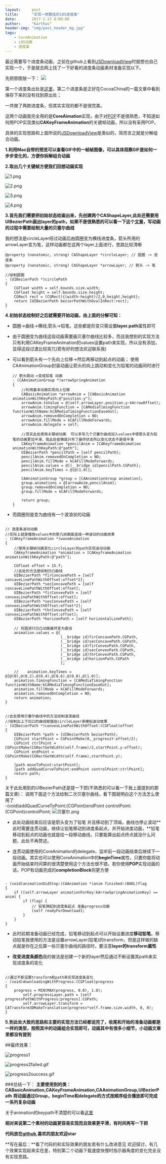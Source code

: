 ```yaml
---
layout:     post
title:      "实现一款酷炫的iOS进度条"
date:       2017-1-13 8:00:00
author:     "Karthus"
header-img: "img/post_header_bg.jpg"
tags:
    - CoreAnimation
    - iOS动画
    - 进度条
---
```


最近需要写个进度条动画，之前在github上看到[JSDownloadView](https://github.com/Josin22/JSDownloadView)时就想也自己实现一个，于是就去网上找了一下好看的进度条动画素材准备实现以下。

先把原图放一下：
![
![](http://upload-images.jianshu.io/upload_images/1249505-04140c363a414341.gif?imageMogr2/auto-orient/strip)
](http://upload-images.jianshu.io/upload_images/1249505-a143ba1e530ce372.gif?imageMogr2/auto-orient/strip)

第一个进度条出处是[这里](https://www.uplabs.com/posts/svg-pencil-download)，第二个进度条是正好在CocoaChina的一篇文章中看到保存下来的没有找到原出处；

一共做了两款进度条，但其实实现的都不是很完美。

这两个动画我完全用的是**CoreAimation**实现，由于对[POP](https://github.com/facebook/pop)不是很熟悉，不知道如何用POP实现类似**CAKeyFrameAnimation**的关键帧动画，所以没有采用POP。

具体的实现思路和上面所说的[JSDownloadView](https://github.com/Josin22/JSDownloadView)是类似的，简而言之就是分解组合动画。

**1.利用Mac自带的预览可以查看GIF中的一帧帧图像，可以具体观察GIF是如何一步步变化的，方便你拆解组合动画**

**2.取出几个关键帧方便我们回想动画实现**

![1.png](http://upload-images.jianshu.io/upload_images/1249505-c9a69d8e72b56b22.png?imageMogr2/auto-orient/strip%7CimageView2/2/w/1240)

![2.png](http://upload-images.jianshu.io/upload_images/1249505-9c17b39dcd88811e.png?imageMogr2/auto-orient/strip%7CimageView2/2/w/1240)

![3.png](http://upload-images.jianshu.io/upload_images/1249505-aee247e374caaa95.png?imageMogr2/auto-orient/strip%7CimageView2/2/w/1240)

![4.png](http://upload-images.jianshu.io/upload_images/1249505-4fdbb0d7af261df2.png?imageMogr2/auto-orient/strip%7CimageView2/2/w/1240)

**3.首先我们需要把初始状态给画出来，先创建两个CAShapeLayer,此处还需要用UIBezierPath画出layer的path，如果不是很熟悉的可以看一下这个[文章](http://blog.csdn.net/u014286994/article/details/51316941)，写动画的过程中需要绘制大量的贝塞尔曲线**

我的想法是circleLayer经过动画后由圆圈变为横线进度条，箭头所用的arrowLayer变为笔，这样动画都在这两个layer上面进行，思路比较清晰

    @property (nonatomic, strong) CAShapeLayer *circleLayer; // 圆圈 -> 进度条
    @property (nonatomic, strong) CAShapeLayer *arrowLayer; // 箭头 -> 笔

    //绘制圆圈
    - (UIBezierPath *)circlePath
    {
        CGFloat width = self.bounds.size.width;
        CGFloat height = self.bounds.size.height;
        CGRect rect = (CGRect){(width-height)/2,0,height,height};
        return [UIBezierPath bezierPathWithOvalInRect:rect];
    }

**4.初始状态绘制好之后就需要开始动画，由上面的分解可知：**
- 圆圈->曲线->横线;箭头->铅笔。这些都是形变只需设置**layer.path**属性即可

- 由于圆圈变为曲线这段动画需要画贝塞尔曲线比较多，而且我想到的实现方法只有利用CAKeyFrameAnimation的values设置path来实现，所以没有添加，显得这段过渡比较突兀(若有好的想法欢迎联系我)
- 可以看到箭头有一个先向上位移->然后再移动到起点的动画；
  使用CAAnimationGroup封装动画让箭头的向上跳动和变化为铅笔的动画同时进行

      // 箭头跳动->变成铅笔 动画
      - (CAAnimationGroup *)arrowSpringAnimation
      {
          //利用基本动画实现向上位移
          CABasicAnimation *arrowAnim = [CABasicAnimation animationWithKeyPath:@"position.y"];
          arrowAnim.toValue = @(self.arrowLayer.position.y-kArrowOffset);
          arrowAnim.timingFunction = [CAMediaTimingFunction functionWithName:kCAMediaTimingFunctionEaseOut];
          arrowAnim.removedOnCompletion = NO;
          arrowAnim.fillMode = kCAFillModeForwards;
          arrowAnim.delegate = self;

          //其实此处使用关键帧动画  可以多写几个贝塞尔曲线加入values中使箭头变为铅笔的动画更加平滑，我此处偷懒就只写了最终状态所以变化状态不是很平滑
          CAKeyframeAnimation *pencilAnim = [CAKeyframeAnimation animationWithKeyPath:@"path"];
          UIBezierPath *pencilPath = [self pencilPath];
          pencilAnim.removedOnCompletion = NO;
          pencilAnim.fillMode = kCAFillModeForwards;
          pencilAnim.values = @[(__bridge id)pencilPath.CGPath];
          pencilAnim.keyTimes = @[@(1.0)];

          CAAnimationGroup *group = [CAAnimationGroup animation];
          group.animations = @[arrowAnim,pencilAnim];
          group.removedOnCompletion = NO;
          group.fillMode = kCAFillModeForwards;

          return group;
      }

- 而圆圈则是变为曲线有一个波浪状的动画

<pre><code>
// 进度条波动动画
//实际上就是播放values中的那几帧画面造成一种波动的动画效果
- (CAKeyframeAnimation *)waveAnimation
{
    //使用关键帧动画变化circleLayer的path实现波动动画
    CAKeyframeAnimation *animation = [CAKeyframeAnimation animationWithKeyPath:@"path"];

    CGFloat offset = 15.f;
    //此处的方法是绘制凹凸曲线
    UIBezierPath *firConcavePath = [self concaveLinePathWithOffset:offset*2];
    UIBezierPath *secConcavePath = [self concaveLinePathWithOffset:offset];
    UIBezierPath *firConvexPath = [self convexLinePathWithOffset:offset];
    UIBezierPath *secConvexPath = [self convexLinePathWithOffset:offset*2];
    UIBezierPath *thrConvexPath = [self convexLinePathWithOffset:offset];
    UIBezierPath *horizonPath = [self horizontalLinePath];

    // 将圆进行凹凸动画最终变为直线
    animation.values = @[
                         (__bridge id)firConcavePath.CGPath,
                         (__bridge id)secConcavePath.CGPath,
                         (__bridge id)firConvexPath.CGPath,
                         (__bridge id)secConvexPath.CGPath,
                         (__bridge id)thrConvexPath.CGPath,
                         (__bridge id)horizonPath.CGPath
                         ];

    //    animation.keyTimes = @[@(0),@(0.2),@(0.4),@(0.6),@(0.8),@(1.0)];
    animation.timingFunction = [CAMediaTimingFunction functionWithName:kCAMediaTimingFunctionEaseOut];
    animation.fillMode = kCAFillModeForwards;
    animation.removedOnCompletion = NO;
    return animation;
}
</code></pre>

<pre><code>
//此处使用贝塞尔曲线中的方法绘制波浪曲线
//绘制出上下凹凸的曲线赋值给circleLayer来模拟波动效果
- (UIBezierPath *)convexLinePathWithOffset:(CGFloat)offset
{
    UIBezierPath *path = [UIBezierPath bezierPath];
    CGPoint startPoint = CGPointMake(0,_progressY-offset/2);
    CGPoint ctrlPoint = CGPointMake(CGRectGetWidth(self.frame)/2,startPoint.y-offset);
    CGPoint endPoint = CGPointMake(CGRectGetWidth(self.frame),startPoint.y);

    [path moveToPoint:startPoint];
    [path addQuadCurveToPoint:endPoint controlPoint:ctrlPoint];
    return path;
}
</code></pre>

关于此处用到的UIBezierPath还是提一下把(不熟悉的可以看一下我上面提到的那篇文章)：
调用下面这个方法绘制二次贝塞尔曲线，看下图就明白这个方法怎么使用了  
-(void)addQuadCurveToPoint:(CGPoint)endPoint controlPoint:(CGPoint)controlPoint;
![贝塞尔.png](http://upload-images.jianshu.io/upload_images/1249505-09c8770c3f9d1fed.png?imageMogr2/auto-orient/strip%7CimageView2/2/w/1240)

- 此处动画结束后应该是箭头变为了铅笔 并且移动到了顶端，曲线也停止波动**此时需要连贯动画，继续让铅笔移动到进度条起点，并开始进度动画，**铅笔移动到起点的动画也就是绘一段移动曲线，只要能算出起点终点就没什么问题，此处不再赘述。

- 连贯动画使用的CoreAnimation的delegate，监听前一段动画结束后继续下一段动画。其实也可以使用CoreAnimation中的**beginTime**属性，只要你能将动画开始结束时间算的很清楚使用这个方法也很不错。若你使用**POP**实现动画的话，POP有动画完成的**completionBlock**则更方便

<pre><code>
- (void)animationDidStop:(CAAnimation *)anim finished:(BOOL)flag
{
    if ([self.arrowLayer animationForKey:kArrowSpringAnimationKey] == anim) {
        if (flag) {
            // 铅笔弹起到进度条起点 准备progress动画
            [self readyForDownload];
        }
    }
}
</code></pre>

- 此时前期准备动画已经完成，铅笔移动到起点可以开始设置进度**移动铅笔**。移动铅笔我使用的方法是设置arrowLayer(铅笔)的transform，但是这样做的缺点就是你在之后算一些贝塞尔曲线的路径时，要注意**layer的transform属性**

- **改变进度条颜色**我的做法是创建一个新的layer然后通过不断设置其path来实现进度条的变化

<pre><code>
//通过不断设置transform和path来实现进度条变化
- (void)downloadingWithProgress:(CGFloat)progress
{
    progress = MIN(MAX(progress, 0.0), 1.0);
        self.progressLayer.path = [self progressPathWithProgress:progress].CGPath;
        self.arrowLayer.transform = CATransform3DMakeTranslation(progress*self.frame.size.width, 0, 0);
}
</code></pre>

**5.到此处大致的思路和主要的实现方法已经都说完了，收尾和开始的准备动画都是一样的类型，按照其中的动画组合实现即可，动画其中有很多小细节，小动画文章里都没有提到**

##最终效果：

![progress1](http://upload-images.jianshu.io/upload_images/1249505-668075c6cfff5adf.gif?imageMogr2/auto-orient/strip)

![progress2failed.gif](http://upload-images.jianshu.io/upload_images/1249505-4678501349b7c2a2.gif?imageMogr2/auto-orient/strip)

![progress2success.gif](http://upload-images.jianshu.io/upload_images/1249505-9cb120df3f757642.gif?imageMogr2/auto-orient/strip)

###总结一下：
**主要使用到的类：CABasicAnimation,CAKeyFrameAnimation,CAAnimationGroup,UIBezierPath**
**将动画通过Group，beginTime和delegate的方式按顺序组合播放即可完成一系列复杂动画**

关于animation的keypath不清楚的可以看[这里](https://developer.apple.com/library/content/documentation/Cocoa/Conceptual/CoreAnimation_guide/AnimatableProperties/AnimatableProperties.html#//apple_ref/doc/uid/TP40004514-CH11-SW1)

**相对来说第二个素材的动画更容易实现而且效果更平滑，有时间再写一下把**

**代码放在[github](https://github.com/Karthus1110/ZYDownloadProgress),喜欢的朋友欢迎star**

**写在最后：**看了代码的和实际效果的朋友若有什么改进意见 欢迎探讨，有几个效果实现起来实在差，特别第二个动画下载速度快慢时指示器角度的变化完全没有实现思路。
